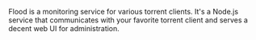 Flood is a monitoring service for various torrent clients. It's a Node.js service that communicates with your favorite torrent client and serves a decent web UI for administration.